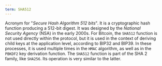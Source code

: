 ```yaml
---
term: SHA512
---
```


Acronym for "*Secure Hash Algorithm 512 bits*". It is a cryptographic hash function producing a 512-bit digest. It was designed by the *National Security Agency* (NSA) in the early 2000s. For Bitcoin, the `SHA512` function is not used directly within the protocol, but it is used in the context of deriving child keys at the application level, according to BIP32 and BIP39. In these processes, it is used multiple times in the `HMAC` algorithm, as well as in the `PBKDF2` key derivation function. The `SHA512` function is part of the SHA 2 family, like `SHA256`. Its operation is very similar to the latter.

